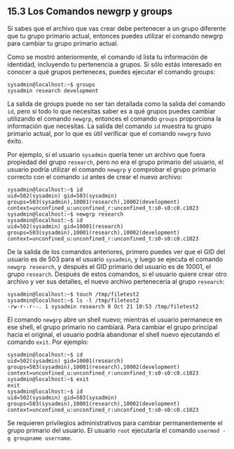 ## 15.3 Los Comandos newgrp y groups
Si sabes que el archivo que vas crear debe pertenecer a un grupo diferente que tu grupo primario actual, entonces puedes utilizar el comando newgrp para cambiar tu grupo primario actual.

Como se mostró anteriormente, el comando id lista tu información de identidad, incluyendo tu pertenencia a grupos. Si sólo estás interesado en conocer a qué grupos perteneces, puedes ejecutar el comando groups:

```shell-session
sysadmin@localhost:~$ groups
sysadmin research development
```

La salida de groups puede no ser tan detallada como la salida del comando `id`, pero si todo lo que necesitas saber es a qué grupos puedes cambiar utilizando el comando `newgrp`, entonces el comando `groups` proporciona la información que necesitas. La salida del comando `id` muestra tu grupo primario actual, por lo que es útil verificar que el comando `newgrp` tuvo éxito.

Por ejemplo, si el usuario `sysadmin` quería tener un archivo que fuera propiedad del grupo `research`, pero no era el grupo primario del usuario, el usuario podría utilizar el comando `newgrp` y comprobar el grupo primario correcto con el comando `id` antes de crear el nuevo archivo:

```shell-session
sysadmin@localhost:~$ id
uid=502(sysadmin) gid=503(sysadmin) groups=503(sysadmin),10001(research),10002(development) context=unconfined_u:unconfined_r:unconfined_t:s0-s0:c0.c1023
sysadmin@localhost:~$ newgrp research
sysadmin@localhost:~$ id
uid=502(sysadmin) gid=10001(research) groups=503(sysadmin),10001(research),10002(development) context=unconfined_u:unconfined_r:unconfined_t:s0-s0:c0.c1023
```

De la salida de los comandos anteriores, primero puedes ver que el GID del usuario es de 503 para el usuario `sysadmin`, y luego se ejecuta el comando `newgrp research`, y después el GID primario del usuario es de 10001, el grupo `research`. Después de estos comandos, si el usuario quiere crear otro archivo y ver sus detalles, el nuevo archivo pertenecería al grupo `research`:

```shell-session
sysadmin@localhost:~$ touch /tmp/filetest2
sysadmin@localhost:~$ ls -l /tmp/filetest2
-rw-r--r--. 1 sysadmin research 0 Oct 21 10:53 /tmp/filetest2
```

El comando `newgrp` abre un shell nuevo; mientras el usuario permanece en ese shell, el grupo primario no cambiará. Para cambiar el grupo principal hacia el original, el usuario podría abandonar el shell nuevo ejecutando el comando `exit`. Por ejemplo:

```shell-session
sysadmin@localhost:~$ id
uid=502(sysadmin) gid=10001(research) groups=503(sysadmin),10001(research),10002(development) context=unconfined_u:unconfined_r:unconfined_t:s0-s0:c0.c1023
sysadmin@localhost:~$ exit
exit
sysadmin@localhost:~$ id
uid=502(sysadmin) gid=503(sysadmin) groups=503(sysadmin),10001(research),10002(development) context=unconfined_u:unconfined_r:unconfined_t:s0-s0:c0.c1023
```

Se requieren privilegios administrativos para cambiar permanentemente el grupo primario del usuario. El usuario `root` ejecutaría el comando `usermod -g groupname username`.

